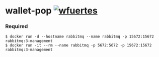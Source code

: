# wallet-pop [![wfuertes](https://circleci.com/gh/wfuertes/wallet-pop.svg?style=shield)](https://github.com/wfuertes/wallet-pop)

### Required
```
$ docker run -d --hostname rabbitmq --name rabbitmq -p 15672:15672 rabbitmq:3-management
$ docker run -it --rm --name rabbitmq -p 5672:5672 -p 15672:15672 rabbitmq:3-management
```

